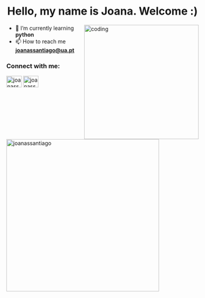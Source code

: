 <h1 align="center">Hello, my name is Joana. Welcome :)</h1>

<img align="right" alt="coding" width="300" src="https://im5.ezgif.com/tmp/ezgif-5-e72cca5ceb.gif">

- 🌱 I’m currently learning **python** 
- 📫 How to reach me **joanassantiago@ua.pt**

<h3 align="left">Connect with me:</h3>
<p align="left">
<a href="https://twitter.com/joanassantiago" target="blank"><img align="center" src="https://raw.githubusercontent.com/rahuldkjain/github-profile-readme-generator/master/src/images/icons/Social/twitter.svg" alt="joanassantiago" height="30" width="40" /></a>
<a href="https://instagram.com/joanassantiago" target="blank"><img align="center" src="https://raw.githubusercontent.com/rahuldkjain/github-profile-readme-generator/master/src/images/icons/Social/instagram.svg" alt="joanassantiago" height="30" width="40" /></a>
</p>

<p>&nbsp;<img align="center" width="400" src="https://github-readme-stats.vercel.app/api?username=joanassantiago&show_icons=true&theme=dark&locale=en" alt="joanassantiago" /></p>

